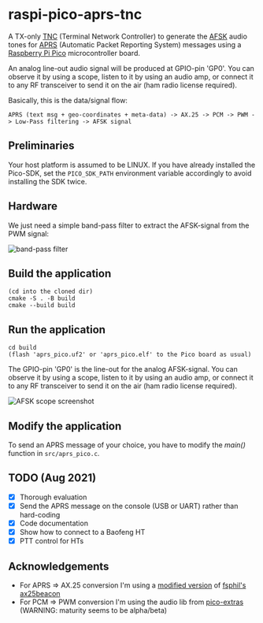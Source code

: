 # raspi-pico-aprs-tnc
A TX-only [TNC](https://en.wikipedia.org/wiki/Terminal_node_controller) (Terminal Network Controller) to generate the [AFSK](https://en.wikipedia.org/wiki/Frequency-shift_keying#Audio_FSK) audio tones for [APRS](https://en.wikipedia.org/wiki/Automatic_Packet_Reporting_System) (Automatic Packet Reporting System) messages using a [Raspberry Pi Pico](https://en.wikipedia.org/wiki/Raspberry_Pi) microcontroller board.

An analog line-out audio signal will be produced at GPIO-pin 'GP0'. You can observe it by using a scope, listen to it by using an audio amp, or connect it to any RF transceiver to send it on the air (ham radio license required).

Basically, this is the data/signal flow:

```
APRS (text msg + geo-coordinates + meta-data) -> AX.25 -> PCM -> PWM -> Low-Pass filtering -> AFSK signal
```

## Preliminaries

Your host platform is assumed to be LINUX.
If you have already installed the Pico-SDK, set the `PICO_SDK_PATH` environment variable accordingly to avoid installing the SDK twice.

## Hardware

We just need a simple band-pass filter to extract the AFSK-signal from the PWM signal:

![band-pass filter](https://github.com/eleccoder/raspi-pico-aprs-tnc/blob/main/doc/schematic/band_pass_filter.png)

## Build the application

```
(cd into the cloned dir)
cmake -S . -B build
cmake --build build
```

## Run the application

```
cd build
(flash 'aprs_pico.uf2' or 'aprs_pico.elf' to the Pico board as usual)
```

The GPIO-pin 'GP0' is the line-out for the analog AFSK-signal. You can observe it by using a scope, listen to it by using an audio amp, or connect it to any RF transceiver to send it on the air (ham radio license required).

![AFSK scope screenshot](https://github.com/eleccoder/raspi-pico-aprs-tnc/blob/main/doc/img/afsk_scope.png "Scope screenshot of an AFSK output signal")

## Modify the application

To send an APRS message of your choice, you have to modify the *main()* function in `src/aprs_pico.c`.

## TODO (Aug 2021)

- [x] Thorough evaluation
- [x] Send the APRS message on the console (USB or UART) rather than hard-coding
- [x] Code documentation
- [x] Show how to connect to a Baofeng HT
- [x] PTT control for HTs

## Acknowledgements

- For APRS => AX.25 conversion I'm using a [modified version](https://github.com/eleccoder/ax25-aprs-lib) of [fsphil's ax25beacon](https://github.com/fsphil/ax25beacon)
- For PCM => PWM conversion I'm using the audio lib from [pico-extras](https://github.com/raspberrypi/pico-extras) (WARNING: maturity seems to be alpha/beta)